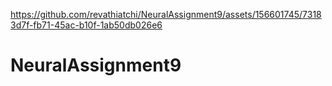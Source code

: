 



https://github.com/revathiatchi/NeuralAssignment9/assets/156601745/73183d7f-fb71-45ac-b10f-1ab50db026e6


# NeuralAssignment9
